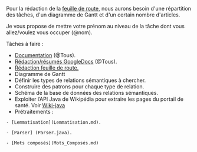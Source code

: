 Pour la rédaction de la [feuille de route](https://docs.google.com/document/d/1hVKvKnYavUa3t5YR7DXdv8axV_xTp4d7cR52NmEoBZ4/edit), nous aurons besoin d'une répartition des tâches, d'un diagramme de Gantt et d'un certain nombre d'articles.

Je vous propose de mettre votre prénom au niveau de la tâche dont vous allez/voulez vous occuper (@nom).


Tâches à faire : 
   - [Documentation](Documentation.md) (@Tous).
   - [Rédaction/résumés GoogleDocs](https://docs.google.com/document/d/1B3ZxXHIWrSXmgT70XtfHgsPEy4kvb6lxuAdGVvLGDXA/edit) (@Tous).
   - [Rédaction feuille de route.](https://docs.google.com/document/d/1hVKvKnYavUa3t5YR7DXdv8axV_xTp4d7cR52NmEoBZ4/edit)
   - Diagramme de Gantt
   - Définir les types de relations sémantiques à chercher.
   - Construire des patrons pour chaque type de relation.
   - Schéma de la base de données des relations sémantiques.
   - Exploiter l’API Java de Wikipédia pour extraire les pages du portail de santé. Voir [Wiki-java](https://github.com/MER-C/wiki-java/wiki/Extended-documentation)
   - Prétraitements : 

	- [Lemmatisation](Lemmatisation.md).
	  
	- [Parser] (Parser.java).

	- [Mots composés](Mots_Composés.md)

	  
